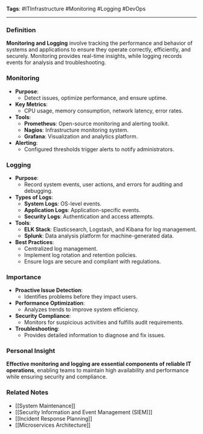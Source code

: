 **Tags**: #ITInfrastructure #Monitoring #Logging #DevOps

---

### Definition

**Monitoring and Logging** involve tracking the performance and behavior of systems and applications to ensure they operate correctly, efficiently, and securely. Monitoring provides real-time insights, while logging records events for analysis and troubleshooting.

### Monitoring

- **Purpose**:
    - Detect issues, optimize performance, and ensure uptime.
- **Key Metrics**:
    - CPU usage, memory consumption, network latency, error rates.
- **Tools**:
    - **Prometheus**: Open-source monitoring and alerting toolkit.
    - **Nagios**: Infrastructure monitoring system.
    - **Grafana**: Visualization and analytics platform.
- **Alerting**:
    - Configured thresholds trigger alerts to notify administrators.

### Logging

- **Purpose**:
    - Record system events, user actions, and errors for auditing and debugging.
- **Types of Logs**:
    - **System Logs**: OS-level events.
    - **Application Logs**: Application-specific events.
    - **Security Logs**: Authentication and access attempts.
- **Tools**:
    - **ELK Stack**: Elasticsearch, Logstash, and Kibana for log management.
    - **Splunk**: Data analysis platform for machine-generated data.
- **Best Practices**:
    - Centralized log management.
    - Implement log rotation and retention policies.
    - Ensure logs are secure and compliant with regulations.

### Importance

- **Proactive Issue Detection**:
    - Identifies problems before they impact users.
- **Performance Optimization**:
    - Analyzes trends to improve system efficiency.
- **Security Compliance**:
    - Monitors for suspicious activities and fulfills audit requirements.
- **Troubleshooting**:
    - Provides detailed information to diagnose and fix issues.

### Personal Insight

**Effective monitoring and logging are essential components of reliable IT operations**, enabling teams to maintain high availability and performance while ensuring security and compliance.

### Related Notes

- [[System Maintenance]]
- [[Security Information and Event Management (SIEM)]]
- [[Incident Response Planning]]
- [[Microservices Architecture]]